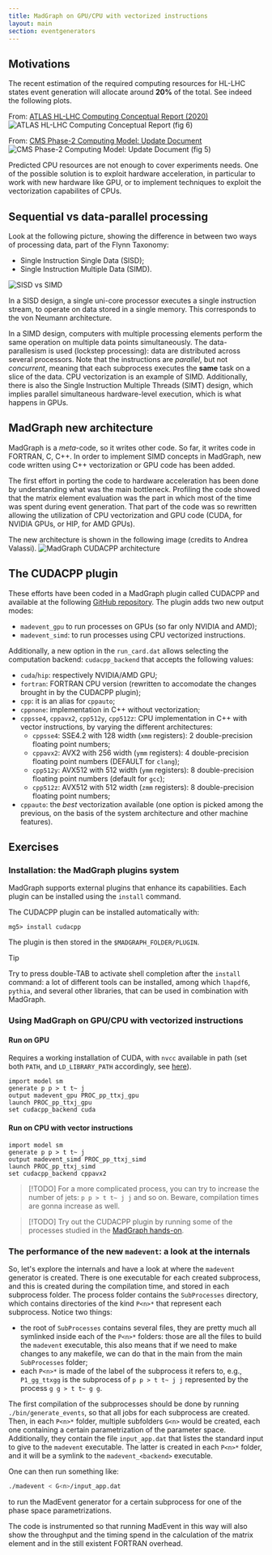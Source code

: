 ```yaml
---
title: MadGraph on GPU/CPU with vectorized instructions
layout: main
section: eventgenerators 
---
```


## Motivations
The recent estimation of the required computing resources for HL-LHC states event generation will allocate around **20%** of the total.
See indeed the following plots.

From: [ATLAS HL-LHC Computing Conceptual Report (2020)](https://cds.cern.ch/record/2729668)
![ATLAS HL-LHC Computing Conceptual Report (fig 6)](./assets/ATLAS_report_fig_06a.png)

From: [CMS Phase-2 Computing Model: Update Document](https://cds.cern.ch/record/2815292)
![CMS Phase-2 Computing Model: Update Document (fig 5)](./assets/CMS_CPU_projections.png)

Predicted CPU resources are not enough to cover experiments needs.
One of the possible solution is to exploit hardware acceleration, in particular to work with new hardware like GPU, or to implement techniques to exploit the vectorization capabilites of CPUs.

## Sequential vs data-parallel processing
Look at the following picture, showing the difference in between two ways of processing data, part of the Flynn Taxonomy:
- Single Instruction Single Data (SISD);
- Single Instruction Multiple Data (SIMD).

![SISD vs SIMD](./assets/SISD_vs_SIMD.gif)

In a SISD design, a single uni-core processor executes a single instruction stream, to operate on data stored in a single memory.
This corresponds to the von Neumann architecture.

In a SIMD design, computers with multiple processing elements perform the same operation on multiple data points simultaneously.
The data-parallesism is used (lockstep processing): data are distributed across several processors.
Note that the instructions are *parallel*, but not *concurrent*, meaning that each subprocess executes the **same** task on a slice of the data.
CPU vectorization is an example of SIMD.
Additionally, there is also the Single Instruction Multiple Threads (SIMT) design, which implies parallel simultaneous hardware-level execution, which is what happens in GPUs.

## MadGraph new architecture
MadGraph is a *meta*-code, so it writes other code.
So far, it writes code in FORTRAN, C, C++.
In order to implement SIMD concepts in MadGraph, new code written using C++ vectorization or GPU code has been added.

The first effort in porting the code to hardware acceleration has been done by understanding what was the main bottleneck.
Profiling the code showed that the matrix element evaluation was the part in which most of the time was spent during event generation.
That part of the code was so rewritten allowing the utilization of CPU vectorization and GPU code (CUDA, for NVIDIA GPUs, or HIP, for AMD GPUs).

The new architecture is shown in the following image (credits to Andrea Valassi).
![MadGraph CUDACPP architecture](./assets/MadGraph_cudacpp_architecture.png)

## The CUDACPP plugin
These efforts have been coded in a MadGraph plugin called CUDACPP and available at the following [GitHub repository](https://github.com/madgraph5/madgraph4gpu).
The plugin adds two new output modes:
- `madevent_gpu` to run processes on GPUs (so far only NVIDIA and AMD);
- `madevent_simd`: to run processes using CPU vectorized instructions.

Additionally, a new option in the `run_card.dat` allows selecting the computation backend: `cudacpp_backend` that accepts the following values:
- `cuda`/`hip`: respectively NVIDIA/AMD GPU;
- `fortran`: FORTRAN CPU version (rewritten to accomodate the changes brought in by the CUDACPP plugin);
- `cpp`: it is an alias for `cppauto`;
- `cppnone`: implementation in C++ without vectorization;
- `cppsse4`, `cppavx2`, `cpp512y`, `cpp512z`: CPU implementation in C++ with vector instructions, by varying the different architectures:
    - `cppsse4`: SSE4.2 with 128 width (`xmm` registers): 2 double-precision floating point numbers;
    - `cppavx2`: AVX2 with 256 width (`ymm` registers): 4 double-precision floating point numbers (DEFAULT for `clang`);
    - `cpp512y`: AVX512 with 512 width (`ymm` registers): 8 double-precision floating point numbers (default for `gcc`);
    - `cpp512z`: AVX512 with 512 width (`zmm` registers): 8 double-precision floating point numbers;
- `cppauto`: the *best* vectorization available (one option is picked among the previous, on the basis of the system architecture and other machine features).

## Exercises
### Installation: the MadGraph plugins system
MadGraph supports external plugins that enhance its capabilities.
Each plugin can be installed using the `install` command.

The CUDACPP plugin can be installed automatically with:
```
mg5> install cudacpp
```
The plugin is then stored in the `$MADGRAPH_FOLDER/PLUGIN`.

> [!TIP]
> Try to press double-TAB to activate shell completion after the `install` command: a lot of different tools can be installed, among which `lhapdf6`, `pythia`, and several other libraries, that can be used in combination with MadGraph.

### Using MadGraph on GPU/CPU with vectorized instructions

#### Run on GPU
Requires a working installation of CUDA, with `nvcc` available in path (set both `PATH`, and `LD_LIBRARY_PATH` accordingly, see [here](https://docs.nvidia.com/cuda/cuda-installation-guide-linux/index.html#post-installation-actions)).
```
import model sm
generate p p > t t~ j
output madevent_gpu PROC_pp_ttxj_gpu
launch PROC_pp_ttxj_gpu
set cudacpp_backend cuda
```
#### Run on CPU with vector instructions
```
import model sm
generate p p > t t~ j
output madevent_simd PROC_pp_ttxj_simd
launch PROC_pp_ttxj_simd
set cudacpp_backend cppavx2
```

> [!TODO]
> For a more complicated process, you can try to increase the number of jets: `p p > t t~ j j` and so on.
> Beware, compilation times are gonna increase as well.

> [!TODO]
> Try out the CUDACPP plugin by running some of the processes studied in the [MadGraph hands-on](./day_1.md).

### The performance of the new `madevent`: a look at the internals
So, let's explore the internals and have a look at where the `madevent` generator is created.
There is one executable for each created subprocess, and this is created during the compilation time, and stored in each subprocess folder.
The process folder contains the `SubProcesses` directory, which contains directories of the kind `P<n>*` that represent each subprocess.
Notice two things:
- the root of `SubProcesses` contains several files, they are pretty much all symlinked inside each of the `P<n>*` folders: those are all the files to build the `madevent` executable, this also means that if we need to make changes to any makefile, we can do that in the main from the main `SubProcesses` folder;
- each `P<n>*` is made of the label of the subprocess it refers to, e.g., `P1_gg_ttxgg` is the subprocess of `p p > t t~ j j` represented by the process `g g > t t~ g g`.

The first compilation of the subprocesses should be done by running `./bin/generate_events`, so that all jobs for each subprocess are created.
Then, in each `P<n>*` folder, multiple subfolders `G<n>` would be created, each one containing a certain parametrization of the parameter space.
Additionally, they contain the file `input_app.dat` that listes the standard input to give to the `madevent` executable.
The latter is created in each `P<n>*` folder, and it will be a symlink to the `madevent_<backend>` executable.

One can then run something like:
```bash
./madevent < G<n>/input_app.dat
```
to run the MadEvent generator for a certain subprocess for one of the phase space parametrizations.

The code is instrumented so that running MadEvent in this way will also show the throughput and the timing spend in the calculation of the matrix element and in the still existent FORTRAN overhead.
